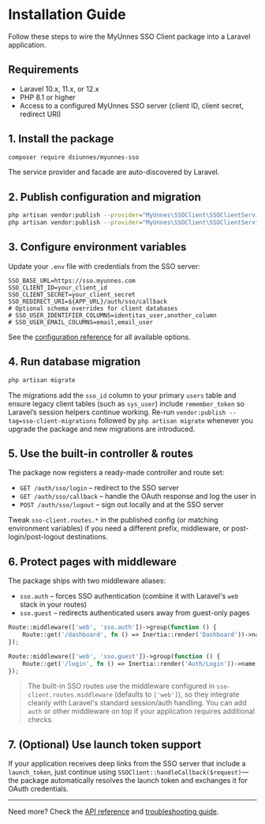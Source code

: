 # Installation Guide

Follow these steps to wire the MyUnnes SSO Client package into a Laravel application.

## Requirements

- Laravel 10.x, 11.x, or 12.x
- PHP 8.1 or higher
- Access to a configured MyUnnes SSO server (client ID, client secret, redirect URI)

## 1. Install the package

```bash
composer require dsiunnes/myunnes-sso
```

The service provider and facade are auto-discovered by Laravel.

## 2. Publish configuration and migration

```bash
php artisan vendor:publish --provider="MyUnnes\SSOClient\SSOClientServiceProvider" --tag=sso-client-config
php artisan vendor:publish --provider="MyUnnes\SSOClient\SSOClientServiceProvider" --tag=sso-client-migrations
```

## 3. Configure environment variables

Update your `.env` file with credentials from the SSO server:

```env
SSO_BASE_URL=https://sso.myunnes.com
SSO_CLIENT_ID=your_client_id
SSO_CLIENT_SECRET=your_client_secret
SSO_REDIRECT_URI=${APP_URL}/auth/sso/callback
# Optional schema overrides for client databases
# SSO_USER_IDENTIFIER_COLUMNS=identitas_user,another_column
# SSO_USER_EMAIL_COLUMNS=email,email_user
```

See the [configuration reference](configuration.md) for all available options.

## 4. Run database migration

```bash
php artisan migrate
```

The migrations add the `sso_id` column to your primary `users` table and ensure legacy client tables (such as `sys_user`) include `remember_token` so Laravel’s session helpers continue working. Re-run `vendor:publish --tag=sso-client-migrations` followed by `php artisan migrate` whenever you upgrade the package and new migrations are introduced.

## 5. Use the built-in controller & routes

The package now registers a ready-made controller and route set:

- `GET /auth/sso/login` – redirect to the SSO server
- `GET /auth/sso/callback` – handle the OAuth response and log the user in
- `POST /auth/sso/logout` – sign out locally and at the SSO server

Tweak `sso-client.routes.*` in the published config (or matching environment variables) if you need a different prefix, middleware, or post-login/post-logout destinations.

## 6. Protect pages with middleware

The package ships with two middleware aliases:

- `sso.auth` – forces SSO authentication (combine it with Laravel's `web` stack in your routes)
- `sso.guest` – redirects authenticated users away from guest-only pages

```php
Route::middleware(['web', 'sso.auth'])->group(function () {
    Route::get('/dashboard', fn () => Inertia::render('Dashboard'))->name('dashboard');
});

Route::middleware(['web', 'sso.guest'])->group(function () {
    Route::get('/login', fn () => Inertia::render('Auth/Login'))->name('login');
});
```

> The built-in SSO routes use the middleware configured in `sso-client.routes.middleware` (defaults to `['web']`), so they integrate cleanly with Laravel's standard session/auth handling. You can add `auth` or other middleware on top if your application requires additional checks.

## 7. (Optional) Use launch token support

If your application receives deep links from the SSO server that include a `launch_token`, just continue using `SSOClient::handleCallback($request)`—the package automatically resolves the launch token and exchanges it for OAuth credentials.

---

Need more? Check the [API reference](api.md) and [troubleshooting guide](troubleshooting.md).

